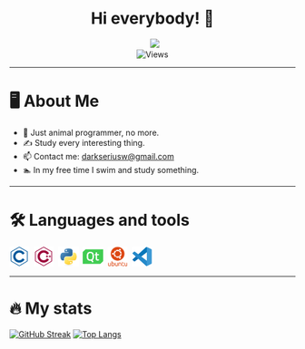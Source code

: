 <div id="header" align="center">
    <h1>Hi everybody! 👋</h1>&nbsp;
    <img src="https://media.giphy.com/media/1GEATImIxEXVR79Dhk/giphy.gif"/>
</div>

<div id="bages" align="center">
    <img src="https://komarev.com/ghpvc/?username=DarkSeriusCode&style=flat-square&color=gray" alt="Views"/>
</div>

---
# 🖥️ About Me
- 🐻 Just animal programmer, no more.
- ✍️ Study every interesting thing.
- 📫 Contact me: darkseriusw@gmail.com
- 🏊 In my free time I swim and study something.

---

# 🛠️ Languages and tools
<img src="https://github.com/devicons/devicon/blob/master/icons/c/c-line.svg" alt="C" width=7% height=7%>&nbsp;
<img src="https://github.com/devicons/devicon/blob/master/icons/cplusplus/cplusplus-line.svg" alt="C++" width=7% height=7%>&nbsp;
<img src="https://github.com/devicons/devicon/blob/master/icons/python/python-original.svg" alt="Python" width=7% height=7%>&nbsp;
<img src="https://github.com/devicons/devicon/blob/master/icons/qt/qt-original.svg" alt="Qt" width=7% height=7%>&nbsp;
<img src="https://github.com/devicons/devicon/blob/master/icons/ubuntu/ubuntu-plain-wordmark.svg" alt="Ubuntu" width=7% height=7%>&nbsp;
<img src="https://github.com/devicons/devicon/blob/master/icons/vscode/vscode-original.svg" alt="VSCode" width=7% height=7%>&nbsp;

---
# 🔥 My stats
[![GitHub Streak](http://github-readme-streak-stats.herokuapp.com?user=DarkSeriusCode&theme=tokyonight&date_format=j%20M%5B%20Y%5D)](https://git.io/streak-stats)
[![Top Langs](https://github-readme-stats.vercel.app/api/top-langs/?username=DarkSeriusCode&layout=compact&theme=tokyonight)](https://github.com/anuraghazra/github-readme-stats)
